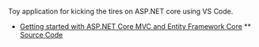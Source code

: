 Toy application for kicking the tires on ASP.NET core using VS Code.

* [Getting started with ASP.NET Core MVC and Entity Framework Core](https://docs.microsoft.com/en-us/aspnet/core/data/ef-mvc/intro)
** [Source Code](https://github.com/aspnet/Docs/tree/master/aspnetcore/data/ef-mvc/intro/samples/cu-final)